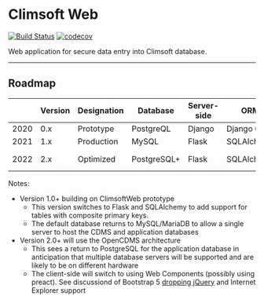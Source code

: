 # Climsoft Web

[![Build Status](https://travis-ci.org/climsoft/climsoftweb.svg?branch=master)](https://travis-ci.org/climsoft/climsoftweb)
[![codecov](https://codecov.io/gh/climsoft/climsoftweb/branch/master/graph/badge.svg)](https://codecov.io/gh/climsoft/climsoftweb)

Web application for secure data entry into Climsoft database.

---

## Roadmap

|      | Version | Designation | Database    | Server-side  | ORM        | Client-side           |
|------|---------|-------------|-------------|--------------|------------|-----------------------|
| 2020 |  0.x    | Prototype   | PostgreQL   | Django       | Django ORM | Bootstrap 4           |
| 2021 |  1.x    | Production  | MySQL       | Flask        | SQLAlchemy | Bootstrap 4           |
| 2022 |  2.x    | Optimized   | PostgreSQL+ | Flask        | SQLAlchemy | Preact Web Components |

Notes:
- Version 1.0+ building on ClimsoftWeb prototype
  - This version switches to Flask and SQLAlchemy to add support for tables with composite primary keys.
  - The default database returns to MySQL/MariaDB to allow a single server to host the CDMS and application databases
- Version 2.0+ will use the OpenCDMS architecture
  - This sees a return to PostgreSQL for the application database in anticipation that multiple database servers will be supported and are likely to be on different hardware
  - The client-side will switch to using Web Components (possibly using preact). See discussiond of Bootstrap 5 [dropping jQuery](https://www.infoq.com/news/2020/08/bootsrap-5-drops-jquery/) and Internet Explorer support
